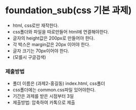 # foundation_sub(css 기본 과제)

- html, css로만 재작한다.
- css폴더와 파일을 따로만들어 html에 연결해야한다.
- 글자의 height값은 200px로 만들어야 한다.
- 각 박스은 margin값은 20px 이어야 한다.
- 글자 크기는 70px이어야 한다.
- (모를시 구글검색)

### 제출방법
- 폴더 이름은 (과제2-홍길동) index.html, css폴더 
- css폴더에는 common.css파일 있어야한다.
- 기간은 과제를 받은 시점부터 3일
- 제출방법: 압축하여 카톡으로 제출 